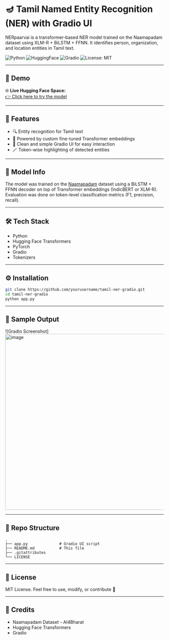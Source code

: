 # 🪔 Tamil Named Entity Recognition (NER) with Gradio UI

NERpaarvai is a transformer-based NER model trained on the Naamapadam dataset using XLM-R + BiLSTM + FFNN. It identifies person, organization, and location entities in Tamil text.

![Python](https://img.shields.io/badge/Python-3.9%2B-blue)
![HuggingFace](https://img.shields.io/badge/HuggingFace-Model-yellow)
![Gradio](https://img.shields.io/badge/Gradio-UI-orange)
![License: MIT](https://img.shields.io/badge/License-MIT-green)

---

## 🚀 Demo

🌐 **Live Hugging Face Space:**  
[👉 Click here to try the model](https://huggingface.co/spaces/Aranganathan-S/NERpaarvai)

---

## 📌 Features

- 🔍 Entity recognition for Tamil text
- 🧠 Powered by custom fine-tuned Transformer embeddings
- 🎨 Clean and simple Gradio UI for easy interaction
- 🪄 Token-wise highlighting of detected entities

---

## 🧠 Model Info

The model was trained on the [Naamapadam](https://huggingface.co/datasets/ai4bharat/naamapadam) dataset using a BiLSTM + FFNN decoder on top of Transformer embeddings (IndicBERT or XLM-R). Evaluation was done on token-level classification metrics (F1, precision, recall).

---

## 🛠️ Tech Stack

- Python
- Hugging Face Transformers
- PyTorch
- Gradio
- Tokenizers

---

## ⚙️ Installation

```bash
git clone https://github.com/yourusername/tamil-ner-gradio.git
cd tamil-ner-gradio
python app.py
```

---

## 📝 Sample Output

![Gradio Screenshot]
<img width="1885" height="559" alt="image" src="https://github.com/user-attachments/assets/81c86a12-d85b-4cc8-9024-8426f8235f3f" />


---

## 📂 Repo Structure

```
.
├── app.py              # Gradio UI script
├── README.md           # This file
├── .gitattributes
└── LICENSE  
```

---

## 📄 License

MIT License. Feel free to use, modify, or contribute 🙌

---

## 🙏 Credits

- Naamapadam Dataset - AI4Bharat  
- Hugging Face Transformers  
- Gradio
